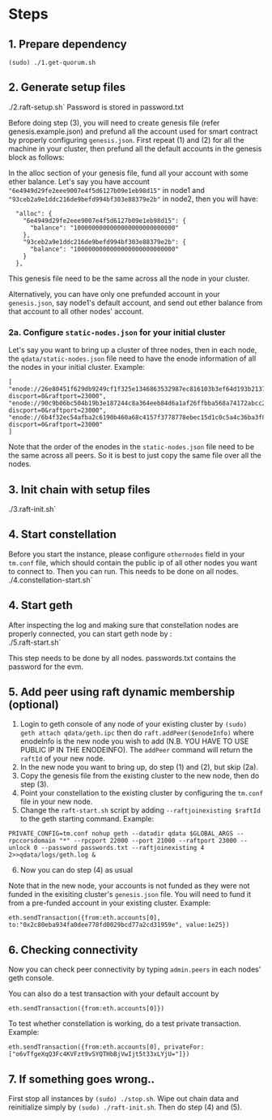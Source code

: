 # Steps

## 1. Prepare dependency
`(sudo) ./1.get-quorum.sh`


## 2. Generate setup files
./2.raft-setup.sh`
Password is stored in password.txt

Before doing step (3), you will need to create genesis file (refer genesis.example.json) and prefund all the account used for smart contract
by properly configuring `genesis.json`.
First repeat (1) and (2) for all the machine in your cluster, then prefund all the
default accounts in the genesis block as follows:

In the alloc section of your genesis file, fund all your account with some ether
balance. Let's say you have account `"6e4949d29fe2eee9007e4f5d6127b09e1eb98d15"`
in node1 and `"93ceb2a9e1ddc216de9befd994bf303e88379e2b"` in node2, then you will
have:
```
  "alloc": {
    "6e4949d29fe2eee9007e4f5d6127b09e1eb98d15": {
      "balance": "1000000000000000000000000000"
    },
    "93ceb2a9e1ddc216de9befd994bf303e88379e2b": {
      "balance": "1000000000000000000000000000"
    }
  },
```
This genesis file need to be the same across all the node in your cluster.

Alternatively, you can have only one prefunded account in your `genesis.json`,
say node1's default account, and send out ether balance from that account
to all other nodes' account.

### 2a. Configure `static-nodes.json` for your initial cluster
Let's say you want to bring up a cluster of three nodes, then in each node, the `qdata/static-nodes.json` file need to have the enode information of all the nodes in your initial cluster. Example:
```
[
"enode://26e80451f629db9249cf1f325e1346863532987ec816103b3ef64d193b213786d80837dfebfd5d42ec05ed755c0e520739808fe9134efb350b7bbf9cb8fc5d06@13.76.162.67:21000?discport=0&raftport=23000",
"enode://90c9b06bc504b19b3e187244c8a364eeb84d6a1af26ffbba568a74172abcc24bf5f54f5ddfd766cba970637b096dca1313d693a221c4e32782cf0a5766d36304@52.187.50.244:21000?discport=0&raftport=23000",
"enode://6b4f32ec54afba2c6190b460a68c4157f3778778ebec15d1c0c5a4c36ba3f87bb2eed3ebc9efc7eb8e776f037056c71bc28d71dae829b8b4501411c88cec52e9@52.187.127.171:21000?discport=0&raftport=23000"
]
```
Note that the order of the enodes in the `static-nodes.json` file need to be the same across all peers. So it is best to just copy the same file over all the nodes.

## 3. Init chain with setup files
./3.raft-init.sh`

## 4. Start constellation
Before you start the instance, please configure `othernodes` field in your `tm.conf`
file, which should contain the public ip of all other nodes you want to connect to.
Then you can run. This needs to be done on all nodes.
./4.constellation-start.sh`


## 4. Start geth

After inspecting the log and making sure that constellation nodes are properly connected,
you can start geth node by :  
./5.raft-start.sh`

This step needs to be done by all nodes.
passwords.txt contains the password for the evm.

## 5. Add peer using raft dynamic membership (optional)
1. Login to geth console of any node of your existing cluster by
`(sudo) geth attach qdata/geth.ipc`
then do
`raft.addPeer($enodeInfo)`
where enodeInfo is the new node you wish to add (N.B. YOU HAVE TO USE PUBLIC IP IN THE ENODEINFO).
The `addPeer` command will return the `raftId` of your new node.
2. In the new node you want to bring up, do step (1) and (2), but skip (2a).
3. Copy the genesis file from the existing cluster to the new node, then do step (3).
4. Point your constellation to the existing cluster by configuring the `tm.conf` file in your new node.
5. Change the `raft-start.sh` script by adding `--raftjoinexisting $raftId` to the geth starting command. Example:
```
PRIVATE_CONFIG=tm.conf nohup geth --datadir qdata $GLOBAL_ARGS --rpccorsdomain "*" --rpcport 22000 --port 21000 --raftport 23000 --unlock 0 --password passwords.txt --raftjoinexisting 4 2>>qdata/logs/geth.log &
```
6. Now you can do step (4) as usual

Note that in the new node, your accounts is not funded as they were not funded in the exisiting cluster's `genesis.json` file. 
You will need to fund it from a pre-funded account in your existing cluster. Example:
```
eth.sendTransaction({from:eth.accounts[0], to:"0x2c80eba934fa0dee778fd0029bcd77a2cd31959e", value:1e25})
```

## 6. Checking connectivity
Now you can check peer connectivity by typing `admin.peers` in each nodes' geth console.

You can also do a test transaction with your default account by
```
eth.sendTransaction({from:eth.accounts[0]})
```

To test whether constellation is working, do a test private transaction. Example:
```
eth.sendTransaction({from:eth.accounts[0], privateFor:["o6vTfgeXqQ3Fc4KVFzt9vSYQTHbBjVwIjt5t33xLYjU="]})
```

## 7. If something goes wrong..
First stop all instances by `(sudo) ./stop.sh`. 
Wipe out chain data and reinitialize simply by `(sudo) ./raft-init.sh`.
Then do step (4) and (5).
